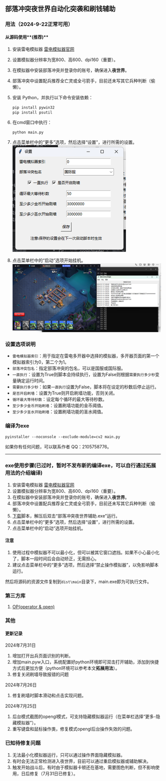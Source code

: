 ## 部落冲突夜世界自动化突袭和刷钱辅助

### 用法（**2024-9-22正常可用**）

#### 从源码使用**(推荐)**

1. 安装雷电模拟器 [雷电模拟器官网](https://www.ldmnq.com/)
2. 设置模拟器分辨率为宽800、高600、dpi160（重要）。
3. 在模拟器中安装部落冲突并登录你的账号，确保进入**夜世界**。
4. 部落冲突中设置配兵推荐全亡灵或全弓箭手，目前还未写其它兵种判断（偷懒）。

5. 安装 Python，并执行以下命令安装依赖：
    ```shell
    pip install pywin32
    pip install psutil
    ```
6. 在cmd窗口中执行：
   ```shell
   python main.py   
   ```
7. 点击菜单栏中的“更多”选项，然后选择“设置”，进行所需的设置。![设置界面](img/设置界面.png)
8. 点击菜单栏中的“启动”选项开始挂机。![运行界面](img/运行界面.png)

### 设置选项说明
- `雷电模拟器索引`：用于指定在雷电多开器中选择的模拟器，多开器页面的第一个模拟器索引为0，第二个为1。
- `部落冲突包名`：指定部落冲突的包名，可以是国服或国际服。
- `一直执行`：设置为True则脚本会持续执行，设置为False则根据`需要执行多少秒`变量确定运行时间。
- `需要执行多少秒`：如果`一直执行`设置为False，脚本将在设定的秒数后停止运行。
- `是否开启刷墙`：设置为True则开启刷墙功能，否则关闭。
- `循环最大等待秒数`：设定每个循环的最大等待秒数。
- `至少多少金币开始刷墙`：设置刷墙功能的金币阈值。
- `至少多少圣水开始刷墙`：设置刷墙功能的圣水阈值。

### 编译为exe
```shell
pyinstaller --noconsole --exclude-module=cv2 main.py
```

如果你有任何问题，可以联系作者 QQ：2105758776。

---

### exe使用步骤(已过时，暂时不发布新的编译exe，可以自行通过拓展用法的介绍编译)
1. 安装雷电模拟器 [雷电模拟器官网](https://www.ldmnq.com/)
2. 设置模拟器分辨率为宽800、高600、dpi160（重要）。
3. 在模拟器中安装部落冲突并登录你的账号，确保进入**夜世界**。
4. 部落冲突中设置配兵推荐全亡灵或全弓箭手，目前还未写其它兵种判断（偷懒）。
5. [下载](https://github.com/qilishidai/ClashOfClansResourceRaid/releases/tag/v2.0.2)脚本，解压后双击“部落冲突夜世界辅助.exe”运行。
6. 点击菜单栏中的“更多”选项，然后选择“设置”，进行所需的设置。
7. 点击菜单栏中的“启动”选项开始挂机。

#### 注意
1. 使用过程中模拟器不可以最小化，但可以被其它窗口遮挡。如果不小心最小化了，脚本一段时间后会自动矫正，无需担心。
2. 建议点击菜单栏中的“更多”选项，然后选择“禁止操作模拟器”，以免影响脚本运行。

然后将源码的资源文件复制到`dist\main`目录下，main.exe即为可执行文件。

### 第三方库
1. [OP(operator & open)](https://github.com/WallBreaker2/op)

### 其他

#### 更新记录

2024年7月31日
1. 增加打开出兵页面识别的判断。
2. 增加main.pyw入口，系统配置好python环境即可双击打开辅助，添加到快捷方式后更加方便（python环境可以参考本文**拓展用法**）。
3. 修复关闭刷墙导致报错的问题

2024年7月26日
1. 修复刷墙时脚本滑动和点击实现问题。

2024年7月25日
1. 后台模式截图的opengl模式，可支持隐藏模拟器运行（在菜单栏选择“更多-隐藏模拟器”）。
2. 重写键盘和鼠标操作类，修复模式opengl后台操作失效的问题。

### 已知待修复问题
1. 无法最小化模拟器运行，只可以通过操作界面隐藏模拟器。
2. 有时会无法正常检测进入夜世界，目前可以通过重启模拟器或辅助解决。
3. 触发开始战斗后，有时由于模拟器卡顿还在基地，需要图色判断，但不影响使用，日后修复（7月31日已修复）。